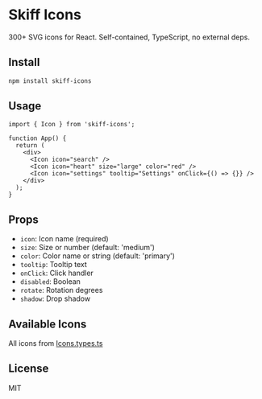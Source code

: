 # Skiff Icons

300+ SVG icons for React. Self-contained, TypeScript, no external deps.

## Install

```bash
npm install skiff-icons
```

## Usage

```tsx
import { Icon } from 'skiff-icons';

function App() {
  return (
    <div>
      <Icon icon="search" />
      <Icon icon="heart" size="large" color="red" />
      <Icon icon="settings" tooltip="Settings" onClick={() => {}} />
    </div>
  );
}
```

## Props

- `icon`: Icon name (required)
- `size`: Size or number (default: 'medium')
- `color`: Color name or string (default: 'primary')
- `tooltip`: Tooltip text
- `onClick`: Click handler
- `disabled`: Boolean
- `rotate`: Rotation degrees
- `shadow`: Drop shadow

## Available Icons

All icons from [Icons.types.ts](./Icons/Icons.types.ts)

## License

MIT
